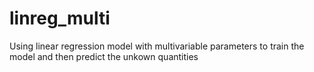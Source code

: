 # linreg_multi
Using linear regression model with multivariable parameters to train the model and then predict the unkown quantities 
